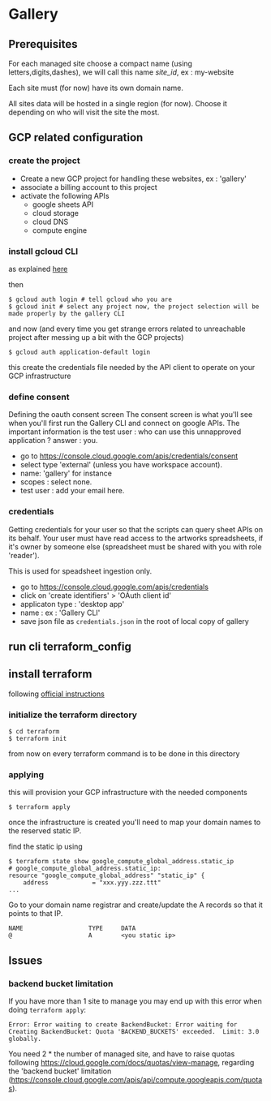 # Gallery 

## Prerequisites

For each managed site choose a compact name (using letters,digits,dashes), we will call this name *site_id*, ex : my-website

Each site must (for now) have its own domain name.

All sites data will be hosted in a single region (for now). Choose it depending on who will visit the site the most.

## GCP related configuration

### create the project
- Create a new GCP project for handling these websites, ex : 'gallery'
- associate a billing account to this project
- activate the following APIs
    - google sheets API
    - cloud storage 
    - cloud DNS 
    - compute engine

### install gcloud CLI

as explained [here](https://cloud.google.com/sdk/docs/install)

then 
```shell
$ gcloud auth login # tell gcloud who you are
$ gcloud init # select any project now, the project selection will be made properly by the gallery CLI
```

and now (and every time you get strange errors related to unreachable project after messing up a bit with the GCP projects)
```shell
$ gcloud auth application-default login
```
this create the credentials file needed by the API client to operate on your GCP infrastructure

### define consent
Defining the oauth consent screen
The consent screen is what you'll see when you'll first run the Gallery CLI and connect on google APIs.
The important information is the test user : who can use this unnapproved application ? answer : you.

- go to https://console.cloud.google.com/apis/credentials/consent
- select type 'external' (unless you have workspace account).
- name: 'gallery' for instance
- scopes : select none.
- test user : add your email here.


### credentials
Getting credentials for your user so that the scripts can query sheet APIs on its behalf.
Your user must have read access to the artworks spreadsheets, if it's owner by someone else (spreadsheet must be shared with you with role 'reader').

This is used for speadsheet ingestion only.

- go to https://console.cloud.google.com/apis/credentials
- click on 'create identifiers' > 'OAuth client id'
- applicaton type : 'desktop app'
- name : ex : 'Gallery CLI'
- save json file as `credentials.json` in the root of local copy of gallery

## run cli terraform_config

## install terraform

following [official instructions](https://developer.hashicorp.com/terraform/tutorials/aws-get-started/install-cli)

### initialize the terraform directory

```shell
$ cd terraform
$ terraform init
```

from now on every terraform command is to be done in this directory


### applying

this will provision your GCP infrastructure with the needed components

```shell
$ terraform apply
```

once the infrastructure is created you'll need to map your domain names to the reserved static IP.

find the static ip using
```shell
$ terraform state show google_compute_global_address.static_ip
# google_compute_global_address.static_ip:
resource "google_compute_global_address" "static_ip" {
    address            = "xxx.yyy.zzz.ttt"
...
```

Go to your domain name registrar and create/update the A records so that it points to that IP.

```
NAME                  TYPE     DATA
@                     A        <you static ip>
```


## Issues

### backend bucket limitation

If you have more than 1 site to manage you may end up with this error when doing `terraform apply`:

```
Error: Error waiting to create BackendBucket: Error waiting for Creating BackendBucket: Quota 'BACKEND_BUCKETS' exceeded.  Limit: 3.0 globally.
```

You need 2 * the number of managed site, and have to raise quotas following https://cloud.google.com/docs/quotas/view-manage, regarding the 'backend bucket' limitation (https://console.cloud.google.com/apis/api/compute.googleapis.com/quotas).